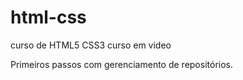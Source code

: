 # html-css
 curso de HTML5 CSS3 curso em video

Primeiros passos com gerenciamento de repositórios.

<a href="https://scarpinigu.github.io/html-css/Desafios/desafio10/android"></a>
